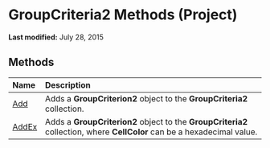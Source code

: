 
# GroupCriteria2 Methods (Project)

 **Last modified:** July 28, 2015


## Methods



|**Name**|**Description**|
|:-----|:-----|
| [Add](c10914c1-eda2-128e-0c5d-056ee51a9076.md)|Adds a  **GroupCriterion2** object to the **GroupCriteria2** collection.|
| [AddEx](8474aa63-bf63-be29-86ef-177d8105e105.md)|Adds a  **GroupCriterion2** object to the **GroupCriteria2** collection, where **CellColor** can be a hexadecimal value.|
